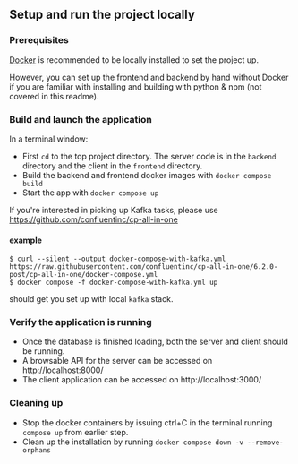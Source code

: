 ## Setup and run the project locally

### Prerequisites
[Docker](https://docs.docker.com/engine/install/) is recommended to be locally installed to set the project up.

However, you can set up the frontend and backend by hand without Docker if you are familiar with installing and building with python & npm (not covered in this readme).


### Build and launch the application

In a terminal window:

- First `cd` to the top project directory. The server code is in the `backend` directory and the client in the `frontend` directory.
- Build the backend and frontend docker images with `docker compose build`
- Start the app with `docker compose up`

If you're interested in picking up Kafka tasks, please use https://github.com/confluentinc/cp-all-in-one
#### example
```shell
$ curl --silent --output docker-compose-with-kafka.yml https://raw.githubusercontent.com/confluentinc/cp-all-in-one/6.2.0-post/cp-all-in-one/docker-compose.yml
$ docker compose -f docker-compose-with-kafka.yml up
```
should get you set up with local `kafka` stack. 

### Verify the application is running

- Once the database is finished loading, both the server and client should be running.
- A browsable API for the server can be accessed on http://localhost:8000/
- The client application can be accessed on http://localhost:3000/

### Cleaning up

- Stop the docker containers by issuing ctrl+C in the terminal running `compose up` from earlier step.
- Clean up the installation by running `docker compose down -v --remove-orphans`
